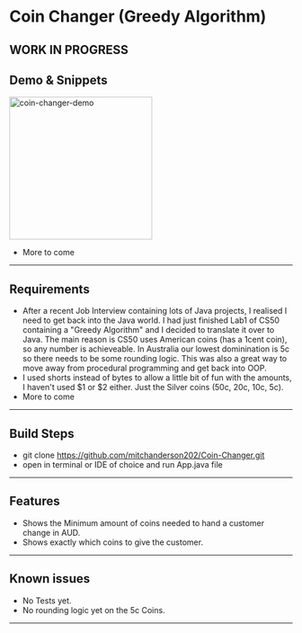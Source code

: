 # Coin Changer (Greedy Algorithm)

## WORK IN PROGRESS

## Demo & Snippets

<img width="254" alt="coin-changer-demo" src="https://github.com/mitchanderson202/Coin-Changer/assets/78459081/8dac24e2-5250-4c96-af30-daaf9f7cc8e3">

- More to come

---

## Requirements

- After a recent Job Interview containing lots of Java projects, I realised I need to get back into the Java world. I had just finished Lab1 of CS50 containing a "Greedy Algorithm" and I decided to translate it over to Java. The main reason is CS50 uses American coins (has a 1cent coin), so any number is achieveable. In Australia our lowest dominination is 5c so there needs to be some rounding logic. This was also a great way to move away from procedural programming and get back into OOP.
- I used shorts instead of bytes to allow a little bit of fun with the amounts, I haven't used $1 or $2 either. Just the Silver coins (50c, 20c, 10c, 5c).
- More to come

---

## Build Steps

- git clone https://github.com/mitchanderson202/Coin-Changer.git
- open in terminal or IDE of choice and run App.java file

---

## Features

- Shows the Minimum amount of coins needed to hand a customer change in AUD.
- Shows exactly which coins to give the customer.

---

## Known issues

- No Tests yet.
- No rounding logic yet on the 5c Coins.

---
